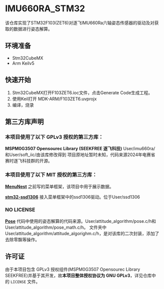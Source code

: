 # IMU660RA_STM32

该仓库实现了STM32F103(ZET6)对逐飞IMU660Ra六轴姿态传感器的驱动及对获取的数据进行姿态解算。

## 环境准备
- Stm32CubeMX
- Arm Keilv5

## 快速开始

1. Stm32CubeMX打开F103ZET6.ioc文件，点击Generate Code生成工程。
2. 使用Keil打开 MDK-ARM/F103ZET6.uvprojx
3. 编译，烧录

## 第三方库声明

### 本项目使用了以下 GPLv3 授权的第三方库：

**MSPM0G3507 Opensourec Library (SEEKFREE 逐飞科技)**
User/imu660ra/和User/soft_iic/由该库修改得到
项目原地址暂时未知，代码来源2024年电赛省赛时逐飞科技群的开源。

### 本项目使用了以下 MIT 授权的第三方库：

**[MenuNest](https://github.com/Thybing/MenuNest)**
之前写的菜单框架，该项目中用于展示数据。

**[stm32-ssd1306](https://github.com/afiskon/stm32-ssd1306)**
接入菜单框架中的ssd1306驱动。位于User/ssd1306

### NO LICENSE

**[Pose](https://github.com/diceTZ/Pose)**
代码中使用的姿态解算的代码来源。User/attitude_algorithm/pose.c/h和User/attitude_algorithm/pose_math.c/h。
文件夹中User/attitude_algorithm/attitude_algorighm.c/h，是对该库的二次封装，添加了去除零飘等操作。

## 许可证

由于本项目包含 GPLv3 授权组件(MSPM0G3507 Opensourec Library SEEKFREE)并基于其开发，故**本项目整体授权协议为 GNU GPLv3**，详见仓库中的 `LICENSE` 文件。
